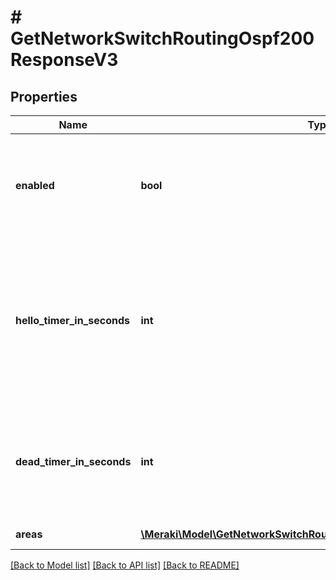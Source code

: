 # # GetNetworkSwitchRoutingOspf200ResponseV3

## Properties

Name | Type | Description | Notes
------------ | ------------- | ------------- | -------------
**enabled** | **bool** | Boolean value to enable or disable V3 OSPF routing. OSPF V3 routing is disabled by default. | [optional]
**hello_timer_in_seconds** | **int** | Time interval in seconds at which hello packet will be sent to OSPF neighbors to maintain connectivity. Value must be between 1 and 255. Default is 10 seconds. | [optional]
**dead_timer_in_seconds** | **int** | Time interval to determine when the peer will be declared inactive/dead. Value must be between 1 and 65535 | [optional]
**areas** | [**\Meraki\Model\GetNetworkSwitchRoutingOspf200ResponseAreasInner[]**](GetNetworkSwitchRoutingOspf200ResponseAreasInner.md) | OSPF v3 areas | [optional]

[[Back to Model list]](../../README.md#models) [[Back to API list]](../../README.md#endpoints) [[Back to README]](../../README.md)
